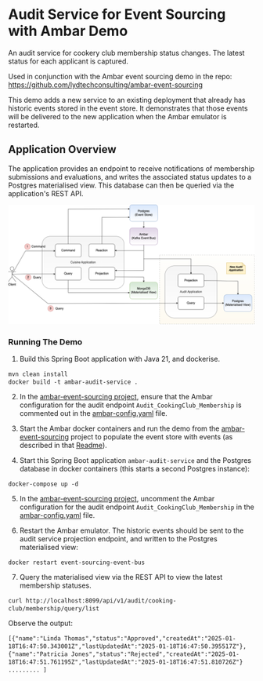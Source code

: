 # Audit Service for Event Sourcing with Ambar Demo

An audit service for cookery club membership status changes.  The latest status for each applicant is captured.

Used in conjunction with the Ambar event sourcing demo in the repo:
https://github.com/lydtechconsulting/ambar-event-sourcing

This demo adds a new service to an existing deployment that already has historic events stored in the event store.  It demonstrates that those events will be delivered to the new application when the Ambar emulator is restarted.

## Application Overview

The application provides an endpoint to receive notifications of membership submissions and evaluations, and writes the associated status updates to a Postgres materialised view.  This database can then be queried via the application's REST API.

![Audit service](resources/ambar-audit-application.png)

### Running The Demo

1. Build this Spring Boot application with Java 21, and dockerise.

```
mvn clean install
docker build -t ambar-audit-service .
```

2. In the [ambar-event-sourcing project](https://github.com/lydtechconsulting/ambar-event-sourcing/blob/main/local-development/ambar-config.yaml#L48), ensure that the Ambar configuration for the audit endpoint `Audit_CookingClub_Membership` is commented out in the [ambar-config.yaml](https://github.com/lydtechconsulting/ambar-event-sourcing/blob/main/local-development/ambar-config.yaml#L48) file.

3. Start the Ambar docker containers and run the demo from the [ambar-event-sourcing](https://github.com/lydtechconsulting/ambar-event-sourcing) project to populate the event store with events (as described in that [Readme](https://github.com/lydtechconsulting/ambar-event-sourcing/blob/main/README.md)).

4. Start this Spring Boot application `ambar-audit-service` and the Postgres database in docker containers  (this starts a second Postgres instance):
```
docker-compose up -d
```

5. In the [ambar-event-sourcing project](https://github.com/lydtechconsulting/ambar-event-sourcing/blob/main/local-development/ambar-config.yaml#L48), uncomment the Ambar configuration for the audit endpoint `Audit_CookingClub_Membership` in the [ambar-config.yaml](https://github.com/lydtechconsulting/ambar-event-sourcing/blob/main/local-development/ambar-config.yaml#L48) file.

6. Restart the Ambar emulator.  The historic events should be sent to the audit service projection endpoint, and written to the Postgres materialised view:
```
docker restart event-sourcing-event-bus
```

7. Query the materialised view via the REST API to view the latest membership statuses.
```
curl http://localhost:8099/api/v1/audit/cooking-club/membership/query/list
```
Observe the output:
```
[{"name":"Linda Thomas","status":"Approved","createdAt":"2025-01-18T16:47:50.343001Z","lastUpdatedAt":"2025-01-18T16:47:50.395517Z"},{"name":"Patricia Jones","status":"Rejected","createdAt":"2025-01-18T16:47:51.761195Z","lastUpdatedAt":"2025-01-18T16:47:51.810726Z"} ......... ]
```
